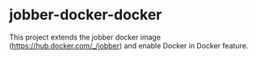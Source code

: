 # jobber-docker-docker
This project extends the jobber docker image (https://hub.docker.com/_/jobber) and enable Docker in Docker feature.
